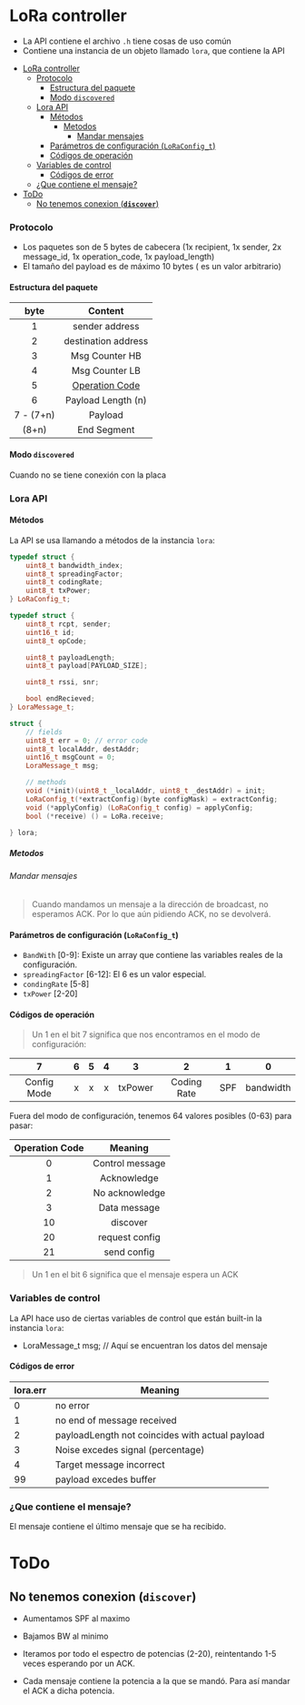 # LoRa controller
* La API contiene el archivo `.h` tiene cosas de uso común
* Contiene una instancia de un objeto llamado `lora`, que contiene la API

- [LoRa controller](#lora-controller)
    - [Protocolo](#protocolo)
      - [Estructura del paquete](#estructura-del-paquete)
      - [Modo `discovered`](#modo-discovered)
    - [Lora API](#lora-api)
      - [Métodos](#métodos)
        - [Metodos](#metodos)
          - [Mandar mensajes](#mandar-mensajes)
      - [Parámetros de configuración (`LoRaConfig_t`)](#parámetros-de-configuración-loraconfig_t)
      - [Códigos de operación](#códigos-de-operación)
    - [Variables de control](#variables-de-control)
      - [Códigos de error](#códigos-de-error)
    - [¿Que contiene el mensaje?](#que-contiene-el-mensaje)
- [ToDo](#todo)
  - [No tenemos conexion (**`discover`**)](#no-tenemos-conexion-discover)



### Protocolo
* Los paquetes son de 5 bytes de cabecera (1x recipient, 1x sender, 2x message_id, 1x operation_code, 1x payload_length)
* El tamaño del payload es de máximo 10 bytes ( es un valor arbitrario)

#### Estructura del paquete


|   byte    |                 Content                 |
| :-------: | :-------------------------------------: |
|     1     |             sender address              |
|     2     |           destination address           |
|     3     |             Msg Counter HB              |
|     4     |             Msg Counter LB              |
|     5     | [Operation Code](#códigos-de-operación) |
|     6     |           Payload Length (n)            |
| 7 - (7+n) |                 Payload                 |
|   (8+n)   |               End Segment               |

#### Modo `discovered`

Cuando no se tiene conexión con la placa

<!-- TODO: Hay que elegir si quien inicia la conexión es el slave o el master -->



### Lora API
#### Métodos
La API se usa llamando a métodos de la instancia `lora`:
<!-- TODO -->
```cpp
typedef struct {
    uint8_t bandwidth_index;
    uint8_t spreadingFactor;
    uint8_t codingRate;
    uint8_t txPower;
} LoRaConfig_t;

typedef struct {
    uint8_t rcpt, sender;
    uint16_t id;
    uint8_t opCode;

    uint8_t payloadLength;
    uint8_t payload[PAYLOAD_SIZE];

    uint8_t rssi, snr;

    bool endRecieved;
} LoraMessage_t;

struct {
    // fields
    uint8_t err = 0; // error code
    uint8_t localAddr, destAddr;
    uint16_t msgCount = 0;
    LoraMessage_t msg;

    // methods
    void (*init)(uint8_t _localAddr, uint8_t _destAddr) = init;
    LoRaConfig_t(*extractConfig)(byte configMask) = extractConfig;
    void (*applyConfig) (LoRaConfig_t config) = applyConfig;
    bool (*receive) () = LoRa.receive;

} lora;
```

##### Metodos

###### Mandar mensajes

> Cuando mandamos un mensaje a la dirección de broadcast, no esperamos ACK. Por lo que aún pidiendo ACK, no se devolverá.

#### Parámetros de configuración (`LoRaConfig_t`)

* `BandWith` [0-9]: Existe un array que contiene las variables reales de la configuración.
* `spreadingFactor` [6-12]: El 6 es un valor especial.
* `condingRate` [5-8]
* `txPower` [2-20]


#### Códigos de operación

> Un 1 en el bit 7 significa que nos encontramos en el modo de configuración:


|      7      |   6   |   5   |   4   |    3    |      2      |   1   |     0     |
| :---------: | :---: | :---: | :---: | :-----: | :---------: | :---: | :-------: |
| Config Mode |   x   |   x   |   x   | txPower | Coding Rate |  SPF  | bandwidth |

Fuera del modo de configuración, tenemos 64 valores posibles (0-63) para pasar:

| Operation Code |     Meaning     |
| :------------: | :-------------: |
|       0        | Control message |
|       1        |   Acknowledge   |
|       2        | No acknowledge  |
|       3        |  Data message   |
|       10       |    discover     |
|       20       | request config  |
|       21       |   send config   |

> Un 1 en el bit 6 significa que el mensaje espera un ACK


### Variables de control

La API hace uso de ciertas variables de control que están built-in la instancia `lora`:
* LoraMessage_t msg; // Aquí se encuentran los datos del mensaje


#### Códigos de error

| lora.err | Meaning                                         |
| -------- | ----------------------------------------------- |
| 0        | no error                                        |
| 1        | no end of message received                      |
| 2        | payloadLength not coincides with actual payload |
| 3        | Noise excedes signal (percentage)               |
| 4        | Target message incorrect                        |
| 99       | payload excedes buffer                          |


### ¿Que contiene el mensaje?
El mensaje contiene el último mensaje que se ha recibido.



# ToDo

## No tenemos conexion (**`discover`**)
* Aumentamos SPF al maximo
* Bajamos BW al minimo


* Iteramos por todo el espectro de potencias (2-20), reintentando 1-5 veces esperando por un ACK.
* Cada mensaje contiene la potencia a la que se mandó. Para así mandar el ACK a dicha potencia. 
